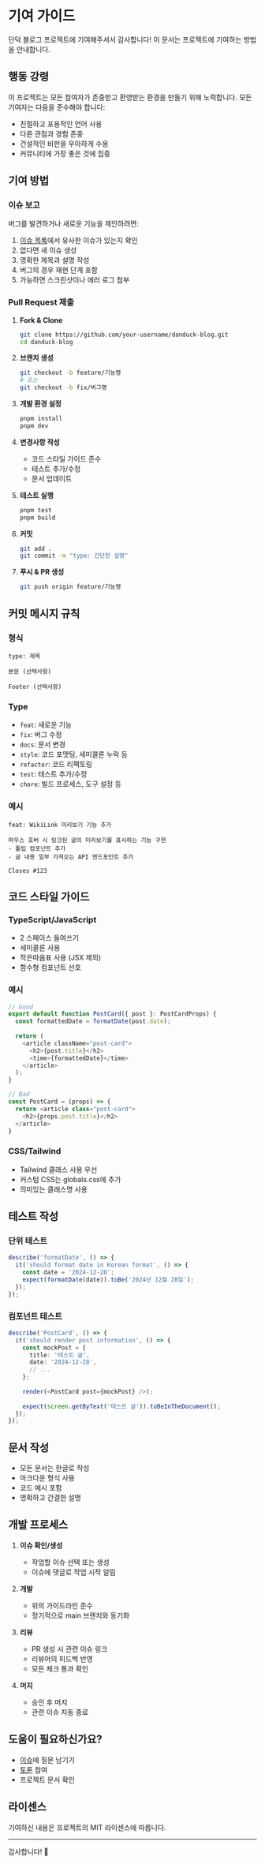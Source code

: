 # 기여 가이드

단덕 블로그 프로젝트에 기여해주셔서 감사합니다! 이 문서는 프로젝트에 기여하는 방법을 안내합니다.

## 행동 강령

이 프로젝트는 모든 참여자가 존중받고 환영받는 환경을 만들기 위해 노력합니다. 모든 기여자는 다음을 준수해야 합니다:

- 친절하고 포용적인 언어 사용
- 다른 관점과 경험 존중
- 건설적인 비판을 우아하게 수용
- 커뮤니티에 가장 좋은 것에 집중

## 기여 방법

### 이슈 보고

버그를 발견하거나 새로운 기능을 제안하려면:

1. [이슈 목록](https://github.com/dan-duck/danduck-blog/issues)에서 유사한 이슈가 있는지 확인
2. 없다면 새 이슈 생성
3. 명확한 제목과 설명 작성
4. 버그의 경우 재현 단계 포함
5. 가능하면 스크린샷이나 에러 로그 첨부

### Pull Request 제출

1. **Fork & Clone**
   ```bash
   git clone https://github.com/your-username/danduck-blog.git
   cd danduck-blog
   ```

2. **브랜치 생성**
   ```bash
   git checkout -b feature/기능명
   # 또는
   git checkout -b fix/버그명
   ```

3. **개발 환경 설정**
   ```bash
   pnpm install
   pnpm dev
   ```

4. **변경사항 작성**
   - 코드 스타일 가이드 준수
   - 테스트 추가/수정
   - 문서 업데이트

5. **테스트 실행**
   ```bash
   pnpm test
   pnpm build
   ```

6. **커밋**
   ```bash
   git add .
   git commit -m "type: 간단한 설명"
   ```

7. **푸시 & PR 생성**
   ```bash
   git push origin feature/기능명
   ```

## 커밋 메시지 규칙

### 형식
```
type: 제목

본문 (선택사항)

Footer (선택사항)
```

### Type
- `feat`: 새로운 기능
- `fix`: 버그 수정
- `docs`: 문서 변경
- `style`: 코드 포맷팅, 세미콜론 누락 등
- `refactor`: 코드 리팩토링
- `test`: 테스트 추가/수정
- `chore`: 빌드 프로세스, 도구 설정 등

### 예시
```
feat: WikiLink 미리보기 기능 추가

마우스 호버 시 링크된 글의 미리보기를 표시하는 기능 구현
- 툴팁 컴포넌트 추가
- 글 내용 일부 가져오는 API 엔드포인트 추가

Closes #123
```

## 코드 스타일 가이드

### TypeScript/JavaScript
- 2 스페이스 들여쓰기
- 세미콜론 사용
- 작은따옴표 사용 (JSX 제외)
- 함수형 컴포넌트 선호

### 예시
```typescript
// Good
export default function PostCard({ post }: PostCardProps) {
  const formattedDate = formatDate(post.date);
  
  return (
    <article className="post-card">
      <h2>{post.title}</h2>
      <time>{formattedDate}</time>
    </article>
  );
}

// Bad
const PostCard = (props) => {
  return <article class="post-card">
    <h2>{props.post.title}</h2>
  </article>
}
```

### CSS/Tailwind
- Tailwind 클래스 사용 우선
- 커스텀 CSS는 globals.css에 추가
- 의미있는 클래스명 사용

## 테스트 작성

### 단위 테스트
```typescript
describe('formatDate', () => {
  it('should format date in Korean format', () => {
    const date = '2024-12-28';
    expect(formatDate(date)).toBe('2024년 12월 28일');
  });
});
```

### 컴포넌트 테스트
```typescript
describe('PostCard', () => {
  it('should render post information', () => {
    const mockPost = {
      title: '테스트 글',
      date: '2024-12-28',
      // ...
    };
    
    render(<PostCard post={mockPost} />);
    
    expect(screen.getByText('테스트 글')).toBeInTheDocument();
  });
});
```

## 문서 작성

- 모든 문서는 한글로 작성
- 마크다운 형식 사용
- 코드 예시 포함
- 명확하고 간결한 설명

## 개발 프로세스

1. **이슈 확인/생성**
   - 작업할 이슈 선택 또는 생성
   - 이슈에 댓글로 작업 시작 알림

2. **개발**
   - 위의 가이드라인 준수
   - 정기적으로 main 브랜치와 동기화

3. **리뷰**
   - PR 생성 시 관련 이슈 링크
   - 리뷰어의 피드백 반영
   - 모든 체크 통과 확인

4. **머지**
   - 승인 후 머지
   - 관련 이슈 자동 종료

## 도움이 필요하신가요?

- [이슈](https://github.com/dan-duck/danduck-blog/issues)에 질문 남기기
- [토론](https://github.com/dan-duck/danduck-blog/discussions) 참여
- 프로젝트 문서 확인

## 라이센스

기여하신 내용은 프로젝트의 MIT 라이센스에 따릅니다.

---

감사합니다! 🙏